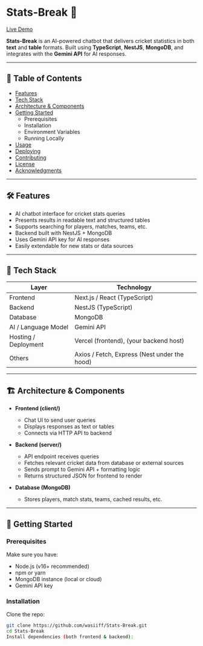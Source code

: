 # Stats-Break 🎯

[Live Demo](https://cric-stat-ai-ui.vercel.app/)  

**Stats-Break** is an AI-powered chatbot that delivers cricket statistics in both **text** and **table** formats. Built using **TypeScript**, **NestJS**, **MongoDB**, and integrates with the **Gemini API** for AI responses.

---

## 📌 Table of Contents

- [Features](#features)  
- [Tech Stack](#tech-stack)  
- [Architecture & Components](#architecture--components)  
- [Getting Started](#getting-started)  
  - Prerequisites  
  - Installation  
  - Environment Variables  
  - Running Locally  
- [Usage](#usage)  
- [Deploying](#deploying)  
- [Contributing](#contributing)  
- [License](#license)  
- [Acknowledgments](#acknowledgments)  

---

## 🛠️ Features

- AI chatbot interface for cricket stats queries  
- Presents results in readable text and structured tables  
- Supports searching for players, matches, teams, etc.  
- Backend built with NestJS + MongoDB  
- Uses Gemini API key for AI responses  
- Easily extendable for new stats or data sources  

---

## 🧰 Tech Stack

| Layer | Technology |
|-------|-------------|
| Frontend | Next.js / React (TypeScript) |
| Backend | NestJS (TypeScript) |
| Database | MongoDB |
| AI / Language Model | Gemini API |
| Hosting / Deployment | Vercel (frontend), (your backend host) |
| Others | Axios / Fetch, Express (Nest under the hood) |

---

## 🏗 Architecture & Components

- **Frontend (client/)**  
  - Chat UI to send user queries  
  - Displays responses as text or tables  
  - Connects via HTTP API to backend  

- **Backend (server/)**  
  - API endpoint receives queries  
  - Fetches relevant cricket data from database or external sources  
  - Sends prompt to Gemini API + formatting logic  
  - Returns structured JSON for frontend to render  

- **Database (MongoDB)**  
  - Stores players, match stats, teams, cached results, etc.

---

## 🚀 Getting Started

### Prerequisites

Make sure you have:

- Node.js (v16+ recommended)  
- npm or yarn  
- MongoDB instance (local or cloud)  
- Gemini API key  

### Installation

Clone the repo:

```bash
git clone https://github.com/wasiiff/Stats-Break.git
cd Stats-Break
Install dependencies (both frontend & backend):
